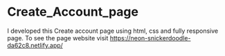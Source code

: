 # Create_Account_page
I developed this Create account page using html, css and fully responsive page. To see the page website visit https://neon-snickerdoodle-da62c8.netlify.app/ 

